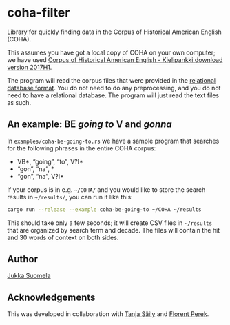 # coha-filter

Library for quickly finding data in the Corpus of Historical American English (COHA).

This assumes you have got a local copy of COHA on your own computer; we have used [Corpus of Historical American English - Kielipankki download version 2017H1](http://urn.fi/urn:nbn:fi:lb-2017061926).

The program will read the corpus files that were provided in the [relational database format](https://www.corpusdata.org/database.asp). You do not need to do any preprocessing, and you do not need to have a relational database. The program will just read the text files as such.

## An example: BE *going to* V and *gonna*

In `examples/coha-be-going-to.rs` we have a sample program that searches for the following phrases in the entire COHA corpus:

- VB*, “going”, “to”, V?I*
- “gon”, “na”, *
- “gon”, “na”, V?I*

If your corpus is in e.g. `~/COHA/` and you would like to store the search results in `~/results/`, you can run it like this:

```sh
cargo run --release --example coha-be-going-to ~/COHA ~/results
```

This should take only a few seconds; it will create CSV files in `~/results` that are organized by search term and decade. The files will contain the hit and 30 words of context on both sides.

## Author

[Jukka Suomela](https://jukkasuomela.fi)

## Acknowledgements

This was developed in collaboration with [Tanja Säily](https://tanjasaily.fi) and [Florent Perek](http://www.fperek.net).
